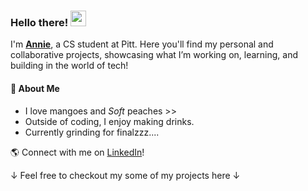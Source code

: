 ### Hello there! <img src="https://emojis.slackmojis.com/emojis/images/1643514596/5999/meow_party.gif?1643514596" width="25"/>

I'm [**Annie**](https://annied11.github.io/Website-Portforlio/), a CS student at Pitt. Here you'll find my personal and collaborative projects, showcasing what I’m working on, learning, and building in the world of tech!

#### 🌱 About Me
- I love mangoes and _Soft_ peaches >>
- Outside of coding, I enjoy making drinks.
- Currently grinding for finalzzz....

🌎 Connect with me on [LinkedIn](https://www.linkedin.com/in/wanyidai/)!

↓ Feel free to checkout my some of my projects here ↓

<!--
**annied11/annied11** is a ✨ _special_ ✨ repository because its `README.md` (this file) appears on your GitHub profile.

Here are some ideas to get you started:

- 🔭 I’m currently working on ...
- 🌱 I’m currently learning ...
- 👯 I’m looking to collaborate on ...
- 🤔 I’m looking for help with ...
- 💬 Ask me about ...
- 📫 How to reach me: ...
- 😄 Pronouns: ...
- ⚡ Fun fact: ...
-->
